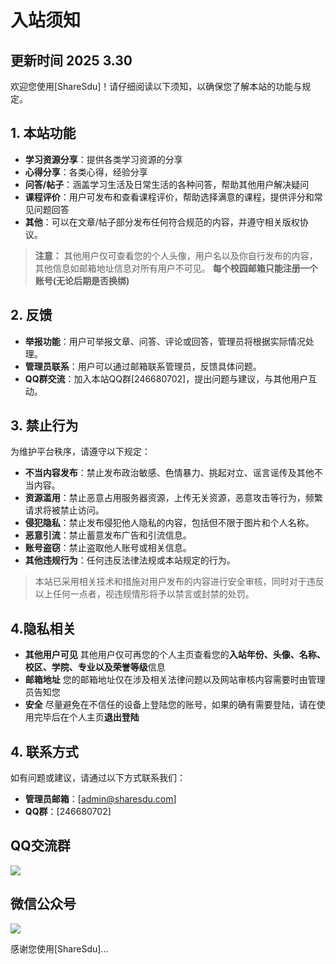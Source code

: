 # 入站须知

## 更新时间 2025 3.30

欢迎您使用[ShareSdu]！请仔细阅读以下须知，以确保您了解本站的功能与规定。

## 1. 本站功能  
- **学习资源分享**：提供各类学习资源的分享
- **心得分享**：各类心得，经验分享  
- **问答/帖子**：涵盖学习生活及日常生活的各种问答，帮助其他用户解决疑问  
- **课程评价**：用户可发布和查看课程评价，帮助选择满意的课程，提供评分和常见问题回答
- **其他**：可以在文章/帖子部分发布任何符合规范的内容，并遵守相关版权协议。
> **注意：**  其他用户仅可查看您的个人头像，用户名以及你自行发布的内容，其他信息如邮箱地址信息对所有用户不可见。
> **每个校园邮箱只能注册一个账号(无论后期是否换绑)**  


## 2. 反馈  
- **举报功能**：用户可举报文章、问答、评论或回答，管理员将根据实际情况处理。
- **管理员联系**：用户可以通过邮箱联系管理员，反馈具体问题。
- **QQ群交流**：加入本站QQ群[246680702]，提出问题与建议，与其他用户互动。

## 3. 禁止行为  
为维护平台秩序，请遵守以下规定：
- **不当内容发布**：禁止发布政治敏感、色情暴力、挑起对立、谣言谣传及其他不当内容。
- **资源滥用**：禁止恶意占用服务器资源，上传无关资源，恶意攻击等行为，频繁请求将被禁止访问。
- **侵犯隐私**：禁止发布侵犯他人隐私的内容，包括但不限于图片和个人名称。
- **恶意引流**：禁止蓄意发布广告和引流信息。
- **账号盗窃**：禁止盗取他人账号或相关信息。
- **其他违规行为**：任何违反法律法规或本站规定的行为。

> 本站已采用相关技术和措施对用户发布的内容进行安全审核，同时对于违反以上任何一点者，视违规情形将予以禁言或封禁的处罚。

## 4.隐私相关
- **其他用户可见** 其他用户仅可再您的个人主页查看您的**入站年份、头像、名称、校区、学院、专业以及荣誉等级**信息  
- **邮箱地址** 您的邮箱地址仅在涉及相关法律问题以及网站审核内容需要时由管理员告知您  
- **安全** 尽量避免在不信任的设备上登陆您的账号，如果的确有需要登陆，请在使用完毕后在个人主页**退出登陆**

## 4. 联系方式  
如有问题或建议，请通过以下方式联系我们：
- **管理员邮箱**：[admin@sharesdu.com]
- **QQ群**：[246680702]

## QQ交流群  
![](https://sharesdu.com/qq_img/group_qr.png)    

## 微信公众号  
![](https://sharesdu.com/wechat/wechat_qr.jpg)     

感谢您使用[ShareSdu]...  